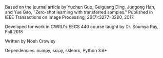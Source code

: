 Based on the journal article by Yuchen Guo, Guiguang Ding, Jungong Han, and Yue Gao, 
"Zero-shot learning with transferred samples." 
Published in IEEE Transactions on Image Processing, 26(7):3277–3290, 2017.

Developed for work in CWRU's EECS 440 course taught by Dr. Soumya Ray, Fall 2018

Written by Noah Crowley

Dependencies: numpy, scipy, sklearn, Python 3.6+
